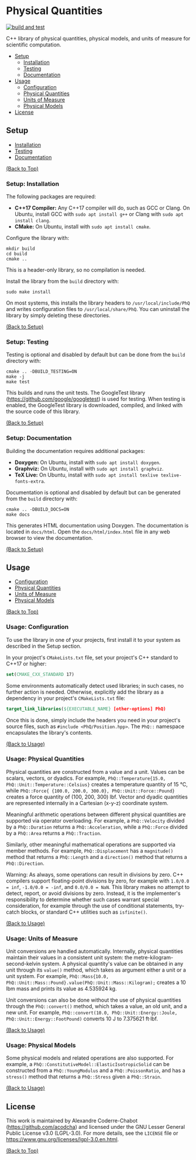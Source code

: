 # Physical Quantities

[![build and test](https://github.com/acodcha/physical-quantities/actions/workflows/build_and_test.yml/badge.svg?branch=main)](https://github.com/acodcha/physical-quantities/actions/workflows/build_and_test.yml)

C++ library of physical quantities, physical models, and units of measure for scientific computation.

- [Setup](#setup)
  - [Installation](#setup-installation)
  - [Testing](#setup-testing)
  - [Documentation](#setup-documentation)
- [Usage](#usage)
  - [Configuration](#usage-configuration)
  - [Physical Quantities](#usage-physical-quantities)
  - [Units of Measure](#usage-units-of-measure)
  - [Physical Models](#usage-physical-models)
- [License](#license)

## Setup

- [Installation](#setup-installation)
- [Testing](#setup-testing)
- [Documentation](#setup-documentation)

[(Back to Top)](#physical-quantities)

### Setup: Installation

The following packages are required:

- **C++17 Compiler:** Any C++17 compiler will do, such as GCC or Clang. On Ubuntu, install GCC with `sudo apt install g++` or Clang with `sudo apt install clang`.
- **CMake:** On Ubuntu, install with `sudo apt install cmake`.

Configure the library with:

```lang-bash
mkdir build
cd build
cmake ..
```

This is a header-only library, so no compilation is needed.

Install the library from the `build` directory with:

```lang-bash
sudo make install
```

On most systems, this installs the library headers to `/usr/local/include/PhQ` and writes configuration files to `/usr/local/share/PhQ`. You can uninstall the library by simply deleting these directories.

[(Back to Setup)](#setup)

### Setup: Testing

Testing is optional and disabled by default but can be done from the `build` directory with:

```lang-bash
cmake .. -DBUILD_TESTING=ON
make -j
make test
```

This builds and runs the unit tests. The GoogleTest library (<https://github.com/google/googletest>) is used for testing. When testing is enabled, the GoogleTest library is downloaded, compiled, and linked with the source code of this library.

[(Back to Setup)](#setup)

### Setup: Documentation

Building the documentation requires additional packages:

- **Doxygen:** On Ubuntu, install with `sudo apt install doxygen`.
- **Graphviz:** On Ubuntu, install with `sudo apt install graphviz`.
- **TeX Live:** On Ubuntu, install with `sudo apt install texlive texlive-fonts-extra`.

Documentation is optional and disabled by default but can be generated from the `build` directory with:

```lang-bash
cmake .. -DBUILD_DOCS=ON
make docs
```

This generates HTML documentation using Doxygen. The documentation is located in `docs/html`. Open the `docs/html/index.html` file in any web browser to view the documentation.

[(Back to Setup)](#setup)

## Usage

- [Configuration](#usage-configuration)
- [Physical Quantities](#usage-physical-quantities)
- [Units of Measure](#usage-units-of-measure)
- [Physical Models](#usage-physical-models)

[(Back to Top)](#physical-quantities)

### Usage: Configuration

To use the library in one of your projects, first install it to your system as described in the Setup section.

In your project's `CMakeLists.txt` file, set your project's C++ standard to C++17 or higher:

```cmake
set(CMAKE_CXX_STANDARD 17)
```

Some environments automatically detect used libraries; in such cases, no further action is needed. Otherwise, explicitly add the library as a dependency in your project's `CMakeLists.txt` file:

```cmake
target_link_libraries(${EXECUTABLE_NAME} [other-options] PhQ)
```

Once this is done, simply include the headers you need in your project's source files, such as `#include <PhQ/Position.hpp>`. The `PhQ::` namespace encapsulates the library's contents.

[(Back to Usage)](#usage)

### Usage: Physical Quantities

Physical quantities are constructed from a value and a unit. Values can be scalars, vectors, or dyadics. For example, `PhQ::Temperature{15.0, PhQ::Unit::Temperature::Celsius}` creates a temperature quantity of 15 °C, while `PhQ::Force{ {100.0, 200.0, 300.0}, PhQ::Unit::Force::Pound}` creates a force quantity of (100, 200, 300) lbf. Vector and dyadic quantities are represented internally in a Cartesian (x-y-z) coordinate system.

Meaningful arithmetic operations between different physical quantities are supported via operator overloading. For example, a `PhQ::Velocity` divided by a `PhQ::Duration` returns a `PhQ::Acceleration`, while a `PhQ::Force` divided by a `PhQ::Area` returns a `PhQ::Traction`.

Similarly, other meaningful mathematical operations are supported via member methods. For example, `PhQ::Displacement` has a `magnitude()` method that returns a `PhQ::Length` and a `direction()` method that returns a `PhQ::Direction`.

Warning: As always, some operations can result in divisions by zero. C++ compilers support floating-point divisions by zero, for example with `1.0/0.0 = inf`, `-1.0/0.0 = -inf`, and `0.0/0.0 = NaN`. This library makes no attempt to detect, report, or avoid divisions by zero. Instead, it is the implementer's responsibility to determine whether such cases warrant special consideration, for example through the use of conditional statements, try-catch blocks, or standard C++ utilities such as `isfinite()`.

[(Back to Usage)](#usage)

### Usage: Units of Measure

Unit conversions are handled automatically. Internally, physical quantities maintain their values in a consistent unit system: the metre-kilogram-second-kelvin system. A physical quantity's value can be obtained in any unit through its `value()` method, which takes as argument either a unit or a unit system. For example, `PhQ::Mass{10.0, PhQ::Unit::Mass::Pound}.value(PhQ::Unit::Mass::Kilogram);` creates a 10 lbm mass and prints its value as 4.535924 kg.

Unit conversions can also be done without the use of physical quantities through the `PhQ::convert()` method, which takes a value, an old unit, and a new unit. For example, `PhQ::convert(10.0, PhQ::Unit::Energy::Joule, PhQ::Unit::Energy::FootPound)` converts 10 J to 7.375621 ft·lbf.

[(Back to Usage)](#usage)

### Usage: Physical Models

Some physical models and related operations are also supported. For example, a `PhQ::ConstitutiveModel::ElasticIsotropicSolid` can be constructed from a `PhQ::YoungModulus` and a `PhQ::PoissonRatio`, and has a `stress()` method that returns a `PhQ::Stress` given a `PhQ::Strain`.

[(Back to Usage)](#usage)

## License

This work is maintained by Alexandre Coderre-Chabot (<https://github.com/acodcha>) and licensed under the GNU Lesser General Public License v3.0 (LGPL-3.0). For more details, see the `LICENSE` file or <https://www.gnu.org/licenses/lgpl-3.0.en.html>.

[(Back to Top)](#physical-quantities)

